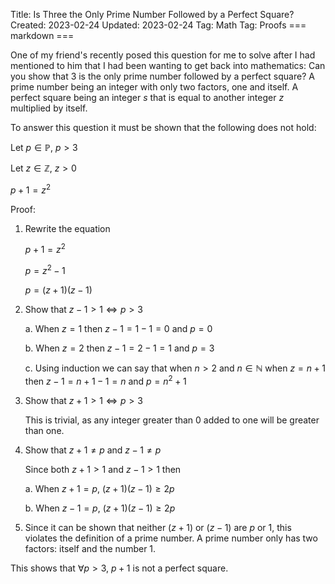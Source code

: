 Title: Is Three the Only Prime Number Followed by a Perfect Square?
Created: 2023-02-24
Updated: 2023-02-24
Tag: Math
Tag: Proofs
=== markdown ===

One of my friend's recently posed this question for me to solve after I had
mentioned to him that I had been wanting to get back into mathematics: Can you
show that 3 is the only prime number followed by a perfect square? A prime
number being an integer with only two factors, one and itself. A perfect square
being an integer $s$ that is equal to another integer $z$ multiplied by itself.

To answer this question it must be shown that the following does not hold:

Let $p \in \mathbb{P}$, $p > 3$

Let $z \in \mathbb{Z}$, $z > 0$

$p + 1 = z ^ 2$

Proof:

1. Rewrite the equation

	$p + 1 = z^2$

	$p = z^2 - 1$

	$p = (z + 1)(z - 1)$

2. Show that $z - 1 > 1 \iff p > 3$

	a. When $z = 1$ then $z - 1 = 1 - 1 = 0$ and $p = 0$

	b. When $z = 2$ then $z - 1 = 2 - 1 = 1$ and $p = 3$

	c. Using induction we can say that when $n > 2$ and $n \in \mathbb{N}$ when $z = n + 1$ then $z - 1 = n + 1 - 1 = n$ and $p = n^2 + 1$

3. Show that $z + 1 > 1 \iff p > 3$

	This is trivial, as any integer greater than 0 added to one will be greater
	than one.

4. Show that $z + 1 \ne p$ and $z - 1 \ne p$

	Since both $z + 1 > 1$ and $z - 1 > 1$ then

	a. When $z + 1 = p$, $(z + 1)(z - 1) \ge 2p$

	b. When $z - 1 = p$, $(z + 1)(z - 1) \ge 2p$

5. Since it can be shown that neither $(z + 1)$ or $(z - 1)$ are $p$ or $1$,
   this violates the definition of a prime number. A prime number only has two
   factors: itself and the number 1.

This shows that $\forall p > 3$, $p + 1$ is not a perfect square.
